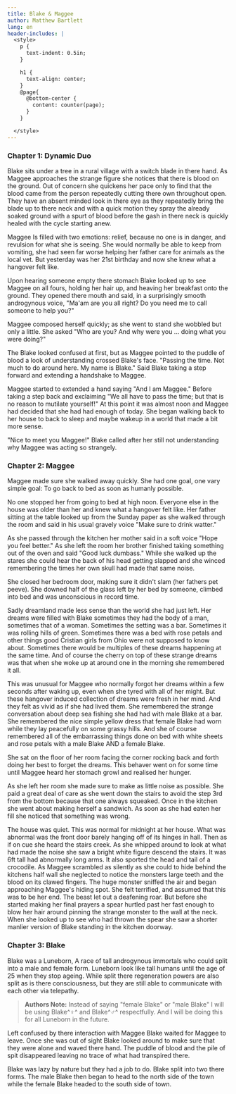 ```yaml
---
title: Blake & Maggee
author: Matthew Bartlett
lang: en
header-includes: |
  <style>
    p {
      text-indent: 0.5in;
    }

    h1 {
      text-align: center;
    }
    @page{
      @bottom-center {
        content: counter(page);
      }
    }

  </style>
---
```


### Chapter 1: Dynamic Duo

Blake sits under a tree in a rural village with a switch blade in there hand. As Maggee approaches the strange figure she notices that there is blood on the ground. Out of concern she quickens her pace only to find that the blood came from the person repeatedly cutting there own throughout open. They have an absent minded look in there eye as they repeatedly bring the blade up to there neck and with a quick motion they spray the already soaked ground with a spurt of blood before the gash in there neck is quickly healed with the cycle starting anew.

Maggee Is filled with two emotions: relief, because no one is in danger, and revulsion for what she is seeing. She would normally be able to keep from vomiting, she had seen far worse helping her father care for animals as the local vet. But yesterday was her 21st birthday and now she knew what a hangover felt like.

Upon hearing someone empty there stomach Blake looked up to see Maggee on all fours, holding her hair up, and heaving her breakfast onto the ground. They opened there mouth and said, in a surprisingly smooth androgynous voice, "Ma'am are you all right? Do you need me to call someone to help you?"

Maggee composed herself quickly; as she went to stand she wobbled but only a little. She asked "Who are you? And why were you ... doing what you were doing?"

The Blake looked confused at first, but as Maggee pointed to the puddle of blood a look of understanding crossed Blake's face. "Passing the time. Not much to do around here. My name is Blake." Said Blake taking a step forward and extending a handshake to Maggee.

Maggee started to extended a hand saying "And I am Maggee." Before taking a step back and exclaiming "We all have to pass the time; but that is no reason to mutilate yourself!" At this point it was almost noon and Maggee had decided that she had had enough of today. She began walking back to her house to back to sleep and maybe wakeup in a world that made a bit more sense.

"Nice to meet you Maggee!" Blake called after her still not understanding why Maggee was acting so strangely.

### Chapter 2: Maggee

Maggee made sure she walked away quickly. She had one goal, one vary simple goal: To go back to bed as soon as humanly possible.

No one stopped her from going to bed at high noon. Everyone else in the house was older than her and knew what a hangover felt like. Her father sitting at the table looked up from the Sunday paper as she walked through the room and said in his usual gravely voice "Make sure to drink watter."

As she passed through the kitchen her mother said in a soft voice "Hope you feel better." As she left the room her brother finished taking something out of the oven and said "Good luck dumbass." While she walked up the stares she could hear the back of his head getting slapped and she winced remembering the times her own skull had made that same noise.

She closed her bedroom door, making sure it didn't slam (her fathers pet peeve). She downed half of the glass left by her bed by someone, climbed into bed and was unconscious in record time.

Sadly dreamland made less sense than the world she had just left. Her dreams were filled with Blake sometimes they had the body of a man, sometimes that of a woman. Sometimes the setting was a bar. Sometimes it was rolling hills of green. Sometimes there was a bed with rose petals and other things good Cristian girls from Ohio were not supposed to know about. Sometimes there would be multiples of these dreams happening at the same time. And of course the cherry on top of these strange dreams was that when she woke up at around one in the morning she remembered it all.

This was unusual for Maggee who normally forgot her dreams within a few seconds after waking up, even when she tyred with all of her might. But these hangover induced collection of dreams were fresh in her mind. And they felt as vivid as if she had lived them. She remembered the strange conversation about deep sea fishing she had had with male Blake at a bar. She remembered the nice simple yellow dress that female Blake had worn while they lay peacefully on some grassy hills. And she of course remembered all of the embarrassing things done on bed with white sheets and rose petals with a male Blake AND a female Blake.

She sat on the floor of her room facing the corner rocking back and forth doing her best to forget the dreams. This behaver went on for some time until Maggee heard her stomach growl and realised her hunger.

As she left her room she made sure to make as little noise as possible. She paid a great deal of care as she went down the stairs to avoid the step 3rd from the bottom because that one always squeaked. Once in the kitchen she went about making herself a sandwich. As soon as she had eaten her fill she noticed that something was wrong.

The house was quiet. This was normal for midnight at her house. What was abnormal was the front door barely hanging off of its hinges in hall. Then as if on cue she heard the stairs creek. As she whipped around to look at what had made the noise she saw a bright white figure descend the stairs. It was 6ft tall had abnormally long arms. It also sported the head and tail of a crocodile. As Maggee scrambled as silently as she could to hide behind the kitchens half wall she neglected to notice the monsters large teeth and the blood on its clawed fingers. The huge monster sniffed the air and began approaching Maggee's hiding spot. She felt terrified, and assumed that this was to be her end. The beast let out a deafening roar. But before she started making her final prayers a spear hurtled past her fast enough to blow her hair around pinning the strange monster to the wall at the neck. When she looked up to see who had thrown the spear she saw a shorter manlier version of Blake standing in the kitchen doorway.

### Chapter 3: Blake

Blake was a Luneborn, A race of tall androgynous immortals who could split into a male and female form. Luneborn look like tall humans until the age of 25 when they stop ageing. While split there regeneration powers are also split as is there consciousness, but they are still able to communicate with each other via telepathy.

> **Authors Note:** Instead of saying "female Blake" or "male Blake" I will be using Blake^♀^ and Blake^♂^ respectfully. And I will be doing this for all Luneborn in the future.

Left confused by there interaction with Maggee Blake waited for Maggee to leave. Once she was out of sight Blake looked around to make sure that they were alone and waved there hand. The puddle of blood and the pile of spit disappeared leaving no trace of what had transpired there.

Blake was lazy by nature but they had a job to do. Blake split into two there forms. The male Blake then began to head to the north side of the town while the female Blake headed to the south side of town.
